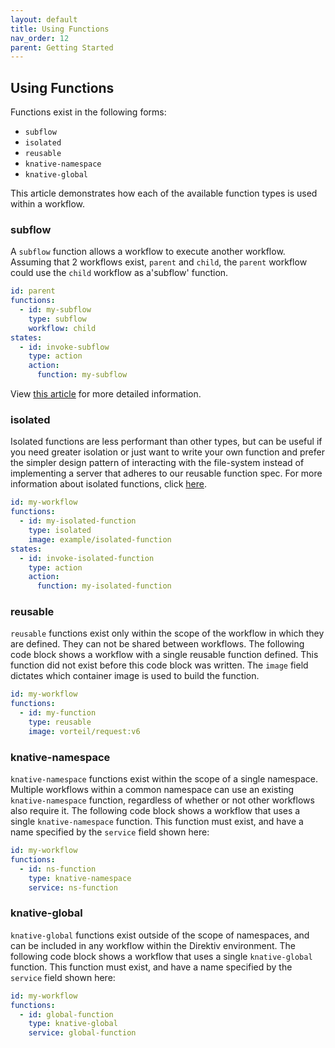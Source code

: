 ```yaml
---
layout: default
title: Using Functions
nav_order: 12
parent: Getting Started
---
```


## Using Functions

Functions exist in the following forms:

- `subflow`
- `isolated`
- `reusable`
- `knative-namespace`
- `knative-global`

This article demonstrates how each of the available function types is used within a workflow.

### subflow

A `subflow` function allows a workflow to execute another workflow. 
Assuming that 2 workflows exist, `parent` and `child`, the `parent` workflow could use the `child` workflow as a'subflow' function.

```yml
id: parent
functions:
  - id: my-subflow
    type: subflow
    workflow: child
states:
  - id: invoke-subflow
    type: action
    action:
      function: my-subflow
```

View [this article](/docs/walkthrough/subflows.html) for more detailed information.

### isolated

Isolated functions are less performant than other types, but can be useful if you need greater isolation or just want to write your own function and prefer the simpler design pattern of interacting with the file-system instead of implementing a server that adheres to our reusable function spec. For more information about isolated functions, click [here](/docs/walkthrough/isolated-functions.html).

```yml
id: my-workflow
functions:
  - id: my-isolated-function
    type: isolated
    image: example/isolated-function
states:
  - id: invoke-isolated-function
    type: action
    action:
      function: my-isolated-function
```

### reusable

`reusable` functions exist only within the scope of the workflow in which they are defined. They can not be shared between workflows. The following code block shows a workflow with a single reusable function defined. This function did not exist before this code block was written. The `image` field dictates which container image is used to build the function.

```yml
id: my-workflow
functions:
  - id: my-function
    type: reusable
    image: vorteil/request:v6
```

### knative-namespace

`knative-namespace` functions exist within the scope of a single namespace. Multiple workflows within a common namespace can use an existing `knative-namespace` function, regardless of whether or not other workflows also require it. The following code block shows a workflow that uses a single `knative-namespace` function. This function must exist, and have a name specified by the `service` field shown here:

```yml
id: my-workflow
functions:
  - id: ns-function
    type: knative-namespace
    service: ns-function
```

### knative-global

`knative-global` functions exist outside of the scope of namespaces, and can be included in any workflow within the Direktiv environment. The following code block shows a workflow that uses a single `knative-global` function. This function must exist, and have a name specified by the `service` field shown here:

```yml
id: my-workflow
functions:
  - id: global-function
    type: knative-global
    service: global-function
```